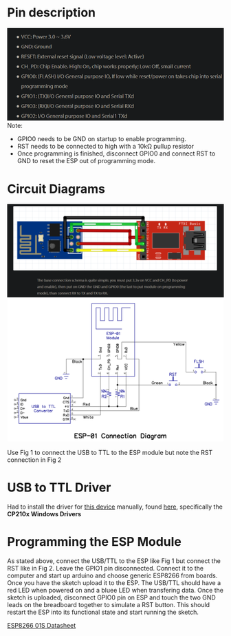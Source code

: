 # Pin description
![Pin Description](assets/ESP8266PinOut.png)
Note:
* GPIO0 needs to be GND on startup to enable programming.
* RST needs to be connected to high with a 10kΩ pullup resistor
* Once programming is finished, disconnect GPIO0 and connect RST to GND to reset the ESP out of programming mode.

# Circuit Diagrams
![Circ2](assets/Circ2.png)
![Circ1](assets/ESP-01_Connection_Diagram.png)

Use Fig 1 to connect the USB to TTL to the ESP module but note the RST connection in Fig 2

# USB to TTL Driver
Had to install the driver for [this device](http://hiletgo.com/ProductDetail/2157047.html) manually, found [here](https://www.silabs.com/developers/usb-to-uart-bridge-vcp-drivers), specifically the **CP210x Windows Drivers**

# Programming the ESP Module
As stated above, connect the USB/TTL to the ESP like Fig 1 but connect the RST like in Fig 2. Leave the GPIO1 pin disconnected. Connect it to the computer and start up arduino and choose generic ESP8266 from boards. Once you have the sketch upload it to the ESP. The USB/TTL should have a red LED when powered on and a bluee LED when transfering data. Once the sketch is uploaded, disconnect GPIO0 pin on ESP and touch the two GND leads on the breadboard together to simulate a RST button. This should restart the ESP into its functional state and start running the sketch. 

[ESP8266 01S Datasheet](https://www.microchip.ua/wireless/esp01.pdf)